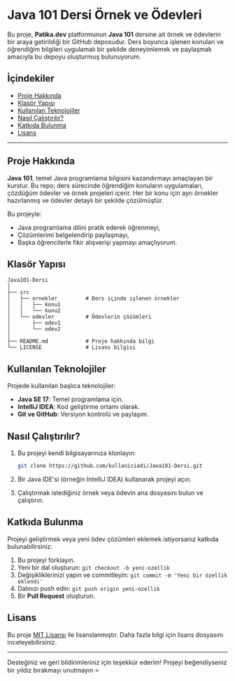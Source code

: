 # Java 101 Dersi Örnek ve Ödevleri

Bu proje, **Patika.dev** platformunun **Java 101** dersine ait örnek ve ödevlerin bir araya getirildiği bir GitHub deposudur. Ders boyunca işlenen konuları ve öğrendiğim bilgileri uygulamalı bir şekilde deneyimlemek ve paylaşmak amacıyla bu depoyu oluşturmuş bulunuyorum. 

## İçindekiler

- [Proje Hakkında](#proje-hakkında)
- [Klasör Yapısı](#klasör-yapısı)
- [Kullanılan Teknolojiler](#kullanılan-teknolojiler)
- [Nasıl Çalıştırılır?](#nasıl-çalıştırılır)
- [Katkıda Bulunma](#katkıda-bulunma)
- [Lisans](#lisans)

---

## Proje Hakkında

**Java 101**, temel Java programlama bilgisini kazandırmayı amaçlayan bir kurstur. Bu repo; ders sürecinde öğrendiğim konuların uygulamaları, çözdüğüm ödevler ve örnek projeleri içerir. Her bir konu için ayrı örnekler hazırlanmış ve ödevler detaylı bir şekilde çözülmüştür.

Bu projeyle:

- Java programlama dilini pratik ederek öğrenmeyi,
- Çözümlerimi belgelendirip paylaşmayı,
- Başka öğrencilerle fikir alışverişi yapmayı amaçlıyorum.

## Klasör Yapısı

```plaintext
Java101-Dersi
│
├── src
│   ├── ornekler         # Ders içinde işlenen örnekler
│   │   ├── konu1
│   │   └── konu2
│   └── odevler          # Ödevlerin çözümleri
│       ├── odev1
│       └── odev2
│
├── README.md            # Proje hakkında bilgi
└── LICENSE              # Lisans bilgisi
```

## Kullanılan Teknolojiler

Projede kullanılan başlıca teknolojiler:

- **Java SE 17**: Temel programlama için.
- **IntelliJ IDEA**: Kod geliştirme ortamı olarak.
- **Git ve GitHub**: Versiyon kontrolü ve paylaşım.

## Nasıl Çalıştırılır?

1. Bu projeyi kendi bilgisayarınıza klonlayın:

   ```bash
   git clone https://github.com/kullaniciadi/Java101-Dersi.git
   ```

2. Bir Java IDE'si (örneğin IntelliJ IDEA) kullanarak projeyi açın.

3. Çalıştırmak istediğiniz örnek veya ödevin ana dosyasını bulun ve çalıştırın.

## Katkıda Bulunma

Projeyi geliştirmek veya yeni ödev çözümleri eklemek istiyorsanız katkıda bulunabilirsiniz:

1. Bu projeyi forklayın.
2. Yeni bir dal oluşturun: `git checkout -b yeni-ozellik`
3. Değişikliklerinizi yapın ve commitleyin: `git commit -m 'Yeni bir özellik eklendi'`
4. Dalınızı push edin: `git push origin yeni-ozellik`
5. Bir **Pull Request** oluşturun.

## Lisans

Bu proje [MIT Lisansı](./LICENSE) ile lisanslanmıştır. Daha fazla bilgi için lisans dosyasını inceleyebilirsiniz.

---

Desteğiniz ve geri bildirimleriniz için teşekkür ederim! Projeyi beğendiyseniz bir yıldız bırakmayı unutmayın ⭐
